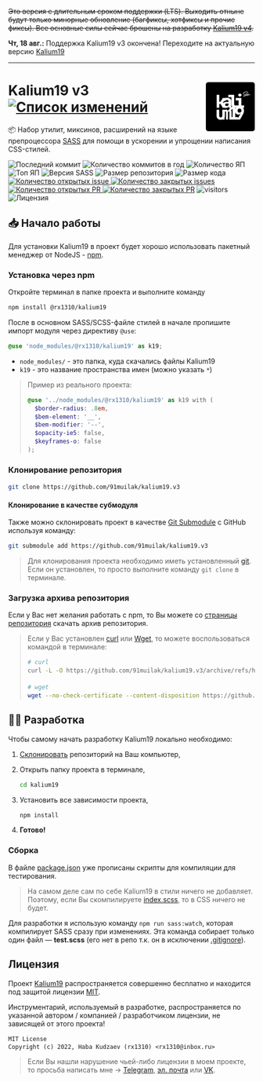 ~~Это версия с длительным сроком поддержки (LTS). Выходить отныне будут только минорные обновление (багфиксы, хотфиксы и прочие фиксы). Все основные силы сейчас брошены на разработку [Kalium19 v4](https://github.com/91muilak/kalium19).~~

**Чт, 18 авг.:** Поддержка Kalium19 v3 окончена! Переходите на актуальную версию [Kalium19](https://github.com/91muilak/kalium19)

---

<img title="Логотип проекта" src=".github/logo.png" alt="Logo" width="100px" align="right" /> Kalium19 v3 [![Список изменений](https://img.shields.io/github/package-json/version/91muilak/kalium19.v3/main?label=%20)](CHANGELOG.md)
======
:package: Набор утилит, миксинов, расширений на языке препроцессора [SASS](https://github.com/sass) для помощи в ускорении и упрощении написания CSS-стилей.

![Последний коммит](https://img.shields.io/github/last-commit/91muilak/kalium19.v3)
![Количество коммитов в год](https://img.shields.io/github/commit-activity/y/91muilak/kalium19.v3)
![Количество ЯП](https://img.shields.io/github/languages/count/91muilak/kalium19.v3?color=fff)
![Топ ЯП](https://img.shields.io/github/languages/top/91muilak/kalium19.v3?color=C76494)
![Версия SASS](https://img.shields.io/github/package-json/dependency-version/91muilak/kalium19.v3/dev/sass/main?color=CC6699)
![Размер репозитория](https://img.shields.io/github/repo-size/91muilak/kalium19.v3?color=ffb600)
![Размер кода](https://img.shields.io/github/languages/code-size/91muilak/kalium19.v3)
[![Количество открытых issue](https://img.shields.io/github/issues-raw/91muilak/kalium19.v3)
![Количество закрытых issues](https://img.shields.io/github/issues-closed-raw/91muilak/kalium19.v3?color=354a6d)](https://github.com/91muilak/kalium19.v3/issues)
[![Количество открытых PR](https://img.shields.io/github/issues-pr-raw/91muilak/kalium19.v3?label=open%20PR%27s)
![Количество закрытых PR](https://img.shields.io/github/issues-pr-closed-raw/91muilak/kalium19.v3?label=closed%20PR%27s)](https://github.com/91muilak/kalium19.v3/pulls)
![visitors](https://visitor-badge.laobi.icu/badge?page_id=91muilak.kalium19)
![Лицензия](https://img.shields.io/github/license/91muilak/kalium19.v3)

## 📥 Начало работы
Для установки Kalium19 в проект будет хорошо использовать пакетный менеджер от NodeJS - [npm](https://nodejs.org/en/download/).

### Установка через npm
Откройте терминал в папке проекта и выполните команду
```bash
npm install @rx1310/kalium19
```

После в основном SASS/SCSS-файле стилей в начале пропишите импорт модуля через директиву `@use`:
```scss
@use 'node_modules/@rx1310/kalium19' as k19;
```
- `node_modules/` - это папка, куда скачались файлы Kalium19
- `k19` - это название пространства имен (можно указать `*`)

> Пример из реального проекта:
> ```scss
> @use '../node_modules/@rx1310/kalium19' as k19 with (
>   $border-radius: .8em,
>   $bem-element: '__',
>   $bem-modifier: '--',
>   $opacity-ie5: false,
>   $keyframes-o: false
> );
> ```

### Клонирование репозитория
```bash
git clone https://github.com/91muilak/kalium19.v3
```

#### Клонирование в качестве субмодуля
Также можно склонировать проект в качестве [Git Submodule](https://git-scm.com/book/ru/v2/%D0%98%D0%BD%D1%81%D1%82%D1%80%D1%83%D0%BC%D0%B5%D0%BD%D1%82%D1%8B-Git-%D0%9F%D0%BE%D0%B4%D0%BC%D0%BE%D0%B4%D1%83%D0%BB%D0%B8) с GitHub используя команду:
```bash
git submodule add https://github.com/91muilak/kalium19.v3
```

> Для клонирования проекта необходимо иметь установленный [git](https://git-scm.com/downloads). Если он установлен, то просто выполните команду `git clone` в терминале.

### Загрузка архива репозитория
Если у Вас нет желания работать с npm, то Вы можете со [страницы репозитория](https://github.com/91muilak/kalium19.v3) скачать архив репозитория.

> Если у Вас установлен [curl](https://curl.se/) или [Wget](https://www.gnu.org/software/wget/), то можете воспользоваться командой в терминале:
> ```bash
> # curl
> curl -L -O https://github.com/91muilak/kalium19.v3/archive/refs/heads/main.zip
>
> # wget
> wget --no-check-certificate --content-disposition https://github.com/91muilak/kalium19.v3/archive/refs/heads/main.zip
> ```

## 👨‍💻 Разработка
Чтобы самому начать разработку Kalium19 локально необходимо:

1. [Склонировать](https://github.com/91muilak/kalium19.v3/edit/main/README.md#%D0%BA%D0%BB%D0%BE%D0%BD%D0%B8%D1%80%D0%BE%D0%B2%D0%B0%D0%BD%D0%B8%D0%B5-%D1%80%D0%B5%D0%BF%D0%BE%D0%B7%D0%B8%D1%82%D0%BE%D1%80%D0%B8%D1%8F) репозиторий на Ваш компьютер,
2. Открыть папку проекта в терминале,

    ```bash
    cd kalium19
    ```
3. Установить все зависимости проекта,

    ```bash
    npm install
    ```

4. **Готово!**

### Сборка
В файле [package.json](package.json) уже прописаны скрипты для компиляции для тестирования.

> На самом деле сам по себе Kalium19 в стили ничего не добавляет. Поэтому, если Вы скомпилируете [index.scss](index.scss), то в CSS ничего не будет.

Для разработки я использую команду `npm run sass:watch`, которая компилирует SASS сразу при изменениях. Эта команда собирает только один файл — **test.scss** (его нет в репо т.к. он в исключении [.gitignore](.gitignore)).

## Лицензия
Проект [Kalium19](https://github.com/91muilak/kalium19.v3) распространяется совершенно бесплатно и находится под защитой лицензии [MIT](LICENSE).

Инструментарий, используемый в разработке, распространяется по указанной автором / компанией / разработчиком лицензии, не зависящей от этого проекта!

```
MIT License
Copyright (c) 2022, Haba Kudzaev (rx1310) <rx1310@inbox.ru>
```

> Если Вы нашли нарушение чьей-либо лицензии в моем проекте, то просьба написать мне → [Telegram](https://t.me/rx1310), [эл. почта](mailto:rx1310@inbox.ru) или [VK](https://vk.com).

